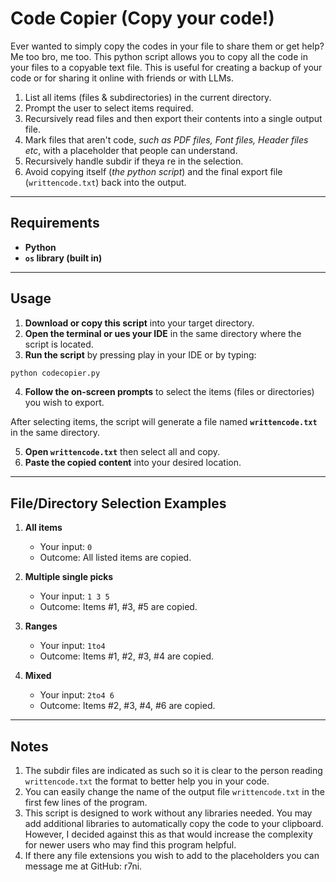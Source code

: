 # Code Copier (Copy your code!)

Ever wanted to simply copy the codes in your file to share them or get help? Me too bro, me too.
This python script allows you to copy all the code in your files to a copyable text file. 
This is useful for creating a backup of your code or for sharing it online with friends or with LLMs.

1. List all items (files & subdirectories) in the current directory.  
2. Prompt the user to select items required.  
3. Recursively read files and then export their contents into a single output file.  
4. Mark files that aren't code, *such as PDF files, Font files, Header files etc*, with a placeholder that people can understand.  
5. Recursively handle subdir if theya re in the selection.
6. Avoid copying itself (*the python script*) and the final export file (`writtencode.txt`) back into the output.

---


## Requirements

- **Python**  
- **`os` library (built in)**

---

## Usage

1. **Download or copy this script** into your target directory.  
2. **Open the terminal or ues your IDE** in the same directory where the script is located.  
3. **Run the script** by pressing play in your IDE or by typing:

```bash
python codecopier.py
```

4. **Follow the on-screen prompts** to select the items (files or directories) you wish to export.

After selecting items, the script will generate a file named **`writtencode.txt`** in the same directory.

5. **Open `writtencode.txt`** then select all and copy.
6. **Paste the copied content** into your desired location.


---

## File/Directory Selection Examples

1. **All items**  
   - Your input: `0`  
   - Outcome: All listed items are copied.

2. **Multiple single picks**  
   - Your input: `1 3 5`  
   - Outcome: Items #1, #3, #5 are copied.

3. **Ranges**  
   - Your input: `1to4`  
   - Outcome: Items #1, #2, #3, #4 are copied.

4. **Mixed**  
   - Your input: `2to4 6`  
   - Outcome: Items #2, #3, #4, #6 are copied.

---

## Notes

1. The subdir files are indicated as such so it is clear to the person reading `writtencode.txt` the format to better help you in your code.
2. You can easily change the name of the output file `writtencode.txt` in the first few lines of the program.
3. This script is designed to work without any libraries needed. You may add additional libraries to automatically copy the code to your clipboard.
However, I decided against this as that would increase the complexity for newer users who may find this program helpful.
4. If there any file extensions you wish to add to the placeholders you can message me at GitHub: r7ni.
